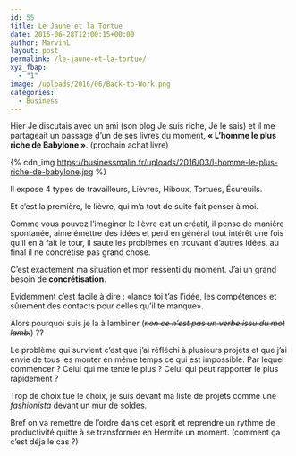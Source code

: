 ```yaml
---
id: 55
title: Le Jaune et la Tortue
date: 2016-06-28T12:00:15+00:00
author: MarvinL
layout: post
permalink: /le-jaune-et-la-tortue/
xyz_fbap:
  - "1"
image: /uploads/2016/06/Back-to-Work.png
categories:
  - Business
---
```

Hier Je discutais avec un ami (son blog Je suis riche, Je le sais) et il me partageait un passage d&rsquo;un de ses livres du moment, **« L&rsquo;homme le plus riche de Babylone »**. (prochain achat livre)

{% cdn_img https://businessmalin.fr/uploads/2016/03/l-homme-le-plus-riche-de-babylone.jpg %}
  
Il expose 4 types de travailleurs, Lièvres, Hiboux, Tortues, Écureuils.
  
Et c&rsquo;est la première, le lièvre, qui m&rsquo;a tout de suite fait penser à moi.

Comme vous pouvez l&rsquo;imaginer le lièvre est un créatif, il pense de manière spontanée, aime émettre des idées et perd en général tout intérêt une fois qu&rsquo;il en à fait le tour, il saute les problèmes en trouvant d&rsquo;autres idées, au final il ne concrétise pas grand chose.
  
C&rsquo;est exactement ma situation et mon ressenti du moment. J&rsquo;ai un grand besoin de **concrétisation**.
  
Évidemment c&rsquo;est facile à dire : «lance toi t&rsquo;as l&rsquo;idée, les compétences et sûrement des contacts pour celles qu&rsquo;il te manque».
  
Alors pourquoi suis je la à lambiner (<del><em>non ce n&rsquo;est pas un verbe issu du mot lambi</em></del>) ??
  
Le problème qui survient c&rsquo;est que j&rsquo;ai réfléchi à plusieurs projets et que j&rsquo;ai envie de tous les monter en même temps ce qui est impossible. Par lequel commencer ? Celui qui me tente le plus ? Celui qui peut rapporter le plus rapidement ?
  
Trop de choix tue le choix, je suis devant ma liste de projets comme une _fashionista_ devant un mur de soldes.
  
Bref on va remettre de l&rsquo;ordre dans cet esprit et reprendre un rythme de productivité quitte à se transformer en Hermite un moment. (comment ça c&rsquo;est déja le cas ?)

&nbsp;
